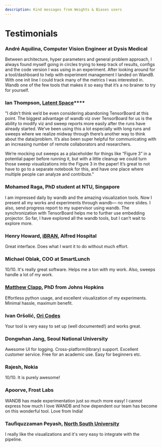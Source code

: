 ```yaml
---
description: Kind messages from Weights & Biases users
---
```


# Testimonials

### André Aquilina, Computer Vision Engineer at Dysis Medical

Between architecture, hyper parameters and general problem approach, I always found myself going in circles trying to keep track of results, configs and the code version I was using in an experiment. After looking around for a tool/dashboard to help with experiment management I landed on WandB. With one init line I could track many of the metrics I was interested in. Wandb one of the few tools that makes it so easy that it’s a no brainer to try for yourself.

### **Ian Thompson,** [**Latent Space**](https://www.latentspace.co/)\*\*\*\*

"I didn’t think we’d be even considering abandoning TensorBoard at this point. The biggest advantage of wandb viz over TensorBoard for us is the ability to modify viz and sweep reports more easily after the runs have already started. We’ve been using this a lot especially with long runs and sweeps where we realize midway through there’s another way to think about the data/problem. It’s also been super helpful for communicating with an increasing number of remote collaborators and researchers. 

We’re mocking out sweeps as a placeholder for things like “Figure 3” in a potential paper before running it, but with a little cleanup we could turn those sweep visualizations into the Figure 3 in the paper! It’s great to not have to go to a separate notebook for this, and have one place where multiple people can analyze and contribute."

### Mohamed Raga, PhD student at NTU, Singapore 

I am impressed daily by wandb and the amazing visualization tools. Now I present all my works and experiments through wandb— no more slides. I also, send progress report to my supervisor using wandb. The synchronization with TensorBoard helps me to further use embedding projector. So far, I have explored all the wandb tools, but I can't wait to explore more.

### Henry Howard, [iBRAN](https://www.monash.edu/medicine/ccs/neuroscience/research/law-group), Alfred Hospital

Great interface. Does what I want it to do without much effort.

### Michael Oblak, COO at SmartLunch

10/10. It's really great software. Helps me a ton with my work. Also, sweeps handle a lot of my work.

### [Matthew Clapp](https://itsayellow.com/), PhD from Johns Hopkins

Effortless python usage, and excellent visualization of my experiments. Minimal hassle, maximum benefit.

### Ivan Oršolić, [Ori Codes](https://ori.codes/)

Your tool is very easy to set up \(well documented!\) and works great.

### Dongwhan Jang, Seoul National University

Awesome UI for logging. Cross-platform\(library\) support. Excellent customer service. Free for an academic use. Easy for beginners etc.

### **Rajesh, Nokia**

10/10. It is purely awesome!

### Apoorve, Frost Labs

WANDB has made experimentation just so much more easy! I cannot express how much I love WANDB and how dependent our team has become on this wonderful tool. Love from India!  


### Taufiquzzaman Peyash, [North South University](http://www.northsouth.edu/)

I really like the visualizations and it's very easy to integrate with the pipeline.

